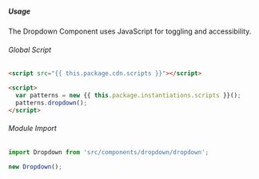 <!-- Headers start with h5 ##### -->

##### Usage

The Dropdown Component uses JavaScript for toggling and accessibility.

###### Global Script

```html
<script src="{{ this.package.cdn.scripts }}"></script>

<script>
  var patterns = new {{ this.package.instantiations.scripts }}();
  patterns.dropdown();
</script>
```

###### Module Import

```javascript
import Dropdown from 'src/components/dropdown/dropdown';

new Dropdown();
```